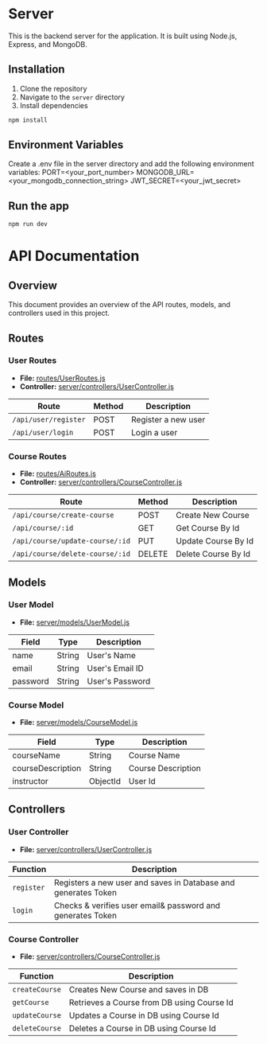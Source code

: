 # Server

This is the backend server for the application. It is built using Node.js, Express, and MongoDB.


## Installation

1. Clone the repository
2. Navigate to the `server` directory
3. Install dependencies

```bash
npm install
```
## Environment Variables

Create a .env file in the server directory and add the following environment variables:
PORT=<your_port_number>
MONGODB_URL=<your_mongodb_connection_string>
JWT_SECRET=<your_jwt_secret>

## Run the app
```bash
npm run dev
```

# API Documentation

## Overview

This document provides an overview of the API routes, models, and controllers used in this project.

## Routes

### User Routes

- **File:** [routes/UserRoutes.js](routes/UserRoutes.js)
- **Controller:** [server/controllers/UserController.js](server/controllers/UserController.js)

| Route                   | Method | Description         |
| ----------------------- | ------ | ------------------- |
| `/api/user/register`    | POST   | Register a new user |
| `/api/user/login`       | POST   | Login a user        |

### Course Routes

- **File:** [routes/AiRoutes.js](routes/CourseRoutes.js)
- **Controller:** [server/controllers/CourseController.js](server/controllers/CourseController.js)

| Route                           | Method | Description                   |
| ------------------              | ------ | ----------------------------- |
| `/api/course/create-course`     | POST   | Create New Course             |
| `/api/course/:id`               | GET    | Get Course By Id              |
| `/api/course/update-course/:id` | PUT    | Update Course By Id           |
| `/api/course/delete-course/:id` | DELETE | Delete Course By Id           |


## Models

### User Model

- **File:** [server/models/UserModel.js](server/models/UserModel.js)

| Field        | Type    | Description       |
| ------------ | ------- | ----------------- |
| name         | String  | User's Name       |
| email        | String  | User's Email ID   |
| password     | String  | User's Password   |

### Course Model

- **File:** [server/models/CourseModel.js](server/models/CourseModel.js)

| Field             | Type     | Description        |
| ----------------- | ------   | ------------------ |
| courseName        | String   | Course Name        |
| courseDescription | String   | Course Description |
| instructor        | ObjectId | User Id            |

## Controllers

### User Controller

- **File:** [server/controllers/UserController.js](server/controllers/UserController.js)

| Function      | Description                                                    |
| ------------- | -------------------------------------------------------------- |
| `register`    | Registers a new user and saves in Database and generates Token |
| `login`       | Checks & verifies user email& password and generates Token     |

### Course Controller

- **File:** [server/controllers/CourseController.js](server/controllers/CourseController.js)

| Function          | Description                                           |
| ----------------- | ----------------------------------------------------- |
| `createCourse`    | Creates New Course and saves in DB                    |
| `getCourse`       | Retrieves a Course from DB using Course Id            |
| `updateCourse`    | Updates a Course in DB using Course Id                |
| `deleteCourse`    | Deletes a Course in DB using Course Id                |
